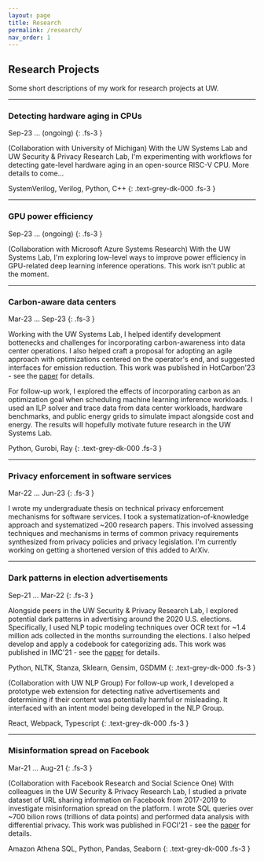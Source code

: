 ```yaml
---
layout: page
title: Research
permalink: /research/
nav_order: 1
---
```


## Research Projects

Some short descriptions of my work for research projects at UW.

---

### Detecting hardware aging in CPUs

Sep-23 ... (ongoing)
{: .fs-3 }

(Collaboration with University of Michigan) With the UW Systems Lab and UW Security & Privacy Research Lab, I'm experimenting with workflows for detecting gate-level hardware aging in an open-source RISC-V CPU. More details to come...

SystemVerilog, Verilog, Python, C++
{: .text-grey-dk-000 .fs-3 }

---

### GPU power efficiency

Sep-23 ... (ongoing)
{: .fs-3 }

(Collaboration with Microsoft Azure Systems Research) With the UW Systems Lab, I'm exploring low-level ways to improve power efficiency in GPU-related deep learning inference operations. This work isn't public at the moment.

---

### Carbon-aware data centers

Mar-23 ... Sep-23
{: .fs-3 }

Working with the UW Systems Lab, I helped identify development bottenecks and challenges for incorporating carbon-awareness into data center operations. I also helped craft a proposal for adopting an agile approach with optimizations centered on the operator's end, and suggested interfaces for emission reduction. This work was published in HotCarbon'23 - see the [paper](https://dl.acm.org/doi/abs/10.1145/3604930.3605722) for details.

For follow-up work, I explored the effects of incorporating carbon as an optimization goal when scheduling machine learning inference workloads. I used an ILP solver and trace data from data center workloads, hardware benchmarks, and public energy grids to simulate impact alongside cost and energy. The results will hopefully motivate future research in the UW Systems Lab.

Python, Gurobi, Ray
{: .text-grey-dk-000 .fs-3 }

---

### Privacy enforcement in software services

Mar-22 ... Jun-23
{: .fs-3 }

I wrote my undergraduate thesis on technical privacy enforcement mechanisms for software services. I took a systematization-of-knowledge approach and systematized ~200 research papers. This involved assessing techniques and mechanisms in terms of common privacy requirements synthesized from privacy policies and privacy legislation. I'm currently working on getting a shortened version of this added to ArXiv.

---

### Dark patterns in election advertisements

Sep-21 ... Mar-22
{: .fs-3 }

Alongside peers in the UW Security & Privacy Research Lab, I explored potential dark patterns in advertising around the 2020 U.S. elections. Specifically, I used NLP topic modeling techniques over OCR text for ~1.4 million ads collected in the months surrounding the elections. I also helped develop and apply a codebook for categorizing ads. This work was published in IMC'21 - see the [paper](https://dl.acm.org/doi/abs/10.1145/3487552.3487850) for details.

Python, NLTK, Stanza, Sklearn, Gensim, GSDMM
{: .text-grey-dk-000 .fs-3 }

(Collaboration with UW NLP Group) For follow-up work, I developed a prototype web extension for detecting native advertisements and determining if their content was potentially harmful or misleading. It interfaced with an intent model being developed in the NLP Group.

React, Webpack, Typescript
{: .text-grey-dk-000 .fs-3 }

---

### Misinformation spread on Facebook
Mar-21 ... Aug-21
{: .fs-3 }

(Collaboration with Facebook Research and Social Science One) With colleagues in the UW Security & Privacy Research Lab, I studied a private dataset of URL sharing information on Facebook from 2017-2019 to investigate misinformation spread on the platform. I wrote SQL queries over ~700 bilion rows (trillions of data points) and performed data analysis with differential privacy. This work was published in FOCI'21 - see the [paper](https://dl.acm.org/doi/10.1145/3473604.3474561) for details.

Amazon Athena SQL, Python, Pandas, Seaborn
{: .text-grey-dk-000 .fs-3 }
